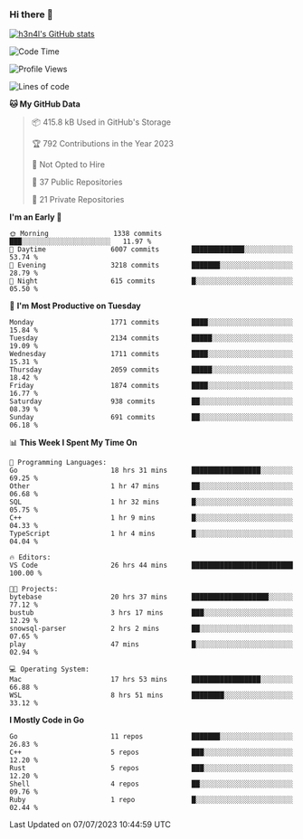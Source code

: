 ### Hi there 👋

[![h3n4l's GitHub stats](https://github-readme-stats.vercel.app/api?username=h3n4l&count_private=true&show_icons=true&theme=radical)](https://github.com/h3n4l/github-readme-stats)

<!--START_SECTION:waka-->
![Code Time](http://img.shields.io/badge/Code%20Time-1%2C399%20hrs%2027%20mins-blue)

![Profile Views](http://img.shields.io/badge/Profile%20Views-0-blue)

![Lines of code](https://img.shields.io/badge/From%20Hello%20World%20I%27ve%20Written-2.5%20million%20lines%20of%20code-blue)

**🐱 My GitHub Data** 

> 📦 415.8 kB Used in GitHub's Storage 
 > 
> 🏆 792 Contributions in the Year 2023
 > 
> 🚫 Not Opted to Hire
 > 
> 📜 37 Public Repositories 
 > 
> 🔑 21 Private Repositories 
 > 
**I'm an Early 🐤** 

```text
🌞 Morning                1338 commits        ███░░░░░░░░░░░░░░░░░░░░░░   11.97 % 
🌆 Daytime                6007 commits        █████████████░░░░░░░░░░░░   53.74 % 
🌃 Evening                3218 commits        ███████░░░░░░░░░░░░░░░░░░   28.79 % 
🌙 Night                  615 commits         █░░░░░░░░░░░░░░░░░░░░░░░░   05.50 % 
```
📅 **I'm Most Productive on Tuesday** 

```text
Monday                   1771 commits        ████░░░░░░░░░░░░░░░░░░░░░   15.84 % 
Tuesday                  2134 commits        █████░░░░░░░░░░░░░░░░░░░░   19.09 % 
Wednesday                1711 commits        ████░░░░░░░░░░░░░░░░░░░░░   15.31 % 
Thursday                 2059 commits        █████░░░░░░░░░░░░░░░░░░░░   18.42 % 
Friday                   1874 commits        ████░░░░░░░░░░░░░░░░░░░░░   16.77 % 
Saturday                 938 commits         ██░░░░░░░░░░░░░░░░░░░░░░░   08.39 % 
Sunday                   691 commits         ██░░░░░░░░░░░░░░░░░░░░░░░   06.18 % 
```


📊 **This Week I Spent My Time On** 

```text
💬 Programming Languages: 
Go                       18 hrs 31 mins      █████████████████░░░░░░░░   69.25 % 
Other                    1 hr 47 mins        ██░░░░░░░░░░░░░░░░░░░░░░░   06.68 % 
SQL                      1 hr 32 mins        █░░░░░░░░░░░░░░░░░░░░░░░░   05.75 % 
C++                      1 hr 9 mins         █░░░░░░░░░░░░░░░░░░░░░░░░   04.33 % 
TypeScript               1 hr 4 mins         █░░░░░░░░░░░░░░░░░░░░░░░░   04.04 % 

🔥 Editors: 
VS Code                  26 hrs 44 mins      █████████████████████████   100.00 % 

🐱‍💻 Projects: 
bytebase                 20 hrs 37 mins      ███████████████████░░░░░░   77.12 % 
bustub                   3 hrs 17 mins       ███░░░░░░░░░░░░░░░░░░░░░░   12.29 % 
snowsql-parser           2 hrs 2 mins        ██░░░░░░░░░░░░░░░░░░░░░░░   07.65 % 
play                     47 mins             █░░░░░░░░░░░░░░░░░░░░░░░░   02.94 % 

💻 Operating System: 
Mac                      17 hrs 53 mins      █████████████████░░░░░░░░   66.88 % 
WSL                      8 hrs 51 mins       ████████░░░░░░░░░░░░░░░░░   33.12 % 
```

**I Mostly Code in Go** 

```text
Go                       11 repos            ███████░░░░░░░░░░░░░░░░░░   26.83 % 
C++                      5 repos             ███░░░░░░░░░░░░░░░░░░░░░░   12.20 % 
Rust                     5 repos             ███░░░░░░░░░░░░░░░░░░░░░░   12.20 % 
Shell                    4 repos             ██░░░░░░░░░░░░░░░░░░░░░░░   09.76 % 
Ruby                     1 repo              █░░░░░░░░░░░░░░░░░░░░░░░░   02.44 % 
```




 Last Updated on 07/07/2023 10:44:59 UTC
<!--END_SECTION:waka-->

